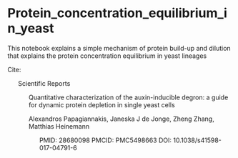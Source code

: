 # Protein_concentration_equilibrium_in_yeast
This notebook explains a simple mechanism of protein build-up and dilution that explains the protein concentration equilibrium in yeast lineages

Cite:
<ul> Scientific Reports </br>
<ul> Quantitative characterization of the auxin-inducible degron: a guide for dynamic protein depletion in single yeast cells </ul>
<ul> Alexandros Papagiannakis, Janeska J de Jonge, Zheng Zhang, Matthias Heinemann </br>
<ul> PMID: 28680098  PMCID: PMC5498663  DOI: 10.1038/s41598-017-04791-6 </br>
